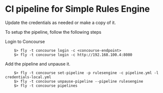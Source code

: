 # CI pipeline for Simple Rules Engine

Update the credentials as needed or make a copy of it.

To setup the pipeline, follow the following steps

Login to Concourse 
```
	$> fly -t concourse login -c <concourse-endpoint> 
	$> fly -t concourse login -c http://192.168.100.4:8080 
```

Add the pipeline and unpause it.
```
	$> fly -t concourse set-pipeline -p rulesengine -c pipeline.yml -l credentials-local.yml
	$> fly -t concourse unpause-pipeline --pipeline rulesengine
	$> fly -t concourse pipelines
```

